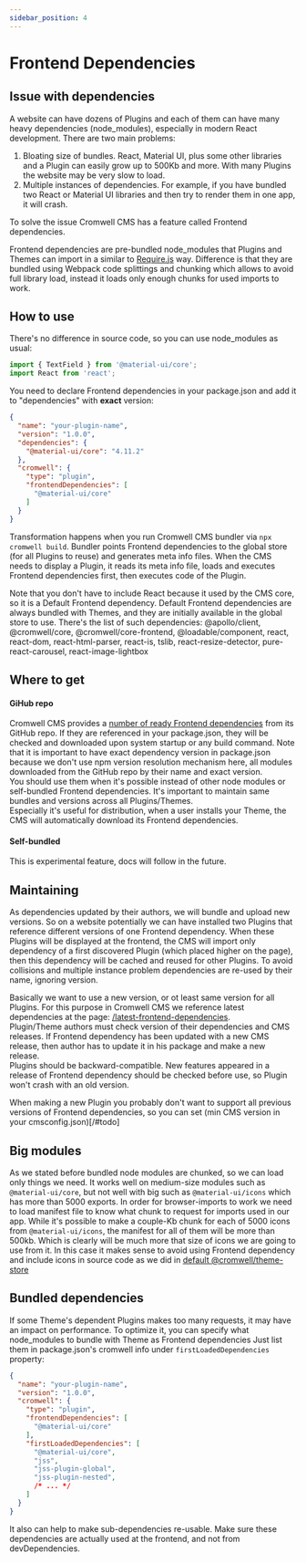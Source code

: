 ```yaml
---
sidebar_position: 4
---
```


# Frontend Dependencies

## Issue with dependencies

A website can have dozens of Plugins and each of them can have many heavy dependencies (node_modules), especially in modern React development. There are two main problems:

1. Bloating size of bundles. React, Material UI, plus some other libraries and a Plugin can easily grow up to 500Kb and more. With many Plugins the website may be very slow to load.
2. Multiple instances of dependencies. For example, if you have bundled two React or Material UI libraries and then try to render them in one app, it will crash.

To solve the issue Cromwell CMS has a feature called Frontend dependencies.   

Frontend dependencies are pre-bundled node_modules that Plugins and Themes can import in a similar to [Require.js](https://requirejs.org/) way. Difference is that they are bundled using Webpack code splittings and chunking which allows to avoid full library load, instead it loads only enough chunks for used imports to work.

## How to use

There's no difference in source code, so you can use node_modules as usual:
```ts
import { TextField } from '@material-ui/core';
import React from 'react';
```

You need to declare Frontend dependencies in your package.json and add it to "dependencies" with **exact** version:
```json
{
  "name": "your-plugin-name",
  "version": "1.0.0",
  "dependencies": {
    "@material-ui/core": "4.11.2"
  },
  "cromwell": {
    "type": "plugin",
    "frontendDependencies": [
      "@material-ui/core"
    ]
  }
}
```

Transformation happens when you run Cromwell CMS bundler via `npx cromwell build`. Bundler points Frontend dependencies to the global store (for all Plugins to reuse) and generates meta info files. When the CMS needs to display a Plugin, it reads its meta info file, loads and executes Frontend dependencies first, then executes code of the Plugin.  

Note that you don't have to include React because it used by the CMS core, so it is a Default Frontend dependency.
Default Frontend dependencies are always bundled with Themes, and they are initially available in the global store to use. There's the list of such dependencies: @apollo/client, @cromwell/core, @cromwell/core-frontend, @loadable/component, react, react-dom, react-html-parser, react-is, tslib, react-resize-detector, pure-react-carousel, react-image-lightbox  


## Where to get

#### GiHub repo
Cromwell CMS provides a [number of ready Frontend dependencies](/latest-frontend-dependencies) from its GitHub repo. If they are referenced in your package.json, they will be checked and downloaded upon system startup or any build command. Note that it is important to have exact dependency version in package.json because we don't use npm version resolution mechanism here, all modules downloaded from the GitHub repo by their name and exact version.  
You should use them when it's possible instead of other node modules or self-bundled Frontend dependencies. It's important to maintain same bundles and versions across all Plugins/Themes.  
Especially it's useful for distribution, when a user installs your Theme, the CMS will automatically download its Frontend dependencies.

#### Self-bundled
This is experimental feature, docs will follow in the future.


## Maintaining

As dependencies updated by their authors, we will bundle and upload new versions. So on a website potentially we can have installed two Plugins that reference different versions of one Frontend dependency.
When these Plugins will be displayed at the frontend, the CMS will import only dependency of a first discovered Plugin (which placed higher on the page), then this dependency will be cached and reused for other Plugins. To avoid collisions and multiple instance problem dependencies are re-used by their name, ignoring version.  

Basically we want to use a new version, or ot least same version for all Plugins. For this purpose in Cromwell CMS we reference latest dependencies at the page: [/latest-frontend-dependencies](/latest-frontend-dependencies).  
Plugin/Theme authors must check version of their dependencies and CMS releases. If Frontend dependency has been updated with a new CMS release, then author has to update it in his package and make a new release.   
Plugins should be backward-compatible. New features appeared in a release of Frontend dependency should be checked before use, so Plugin won't crash with an old version.

When making a new Plugin you probably don't want to support all previous versions of Frontend dependencies, so you can set (min CMS version in your cmsconfig.json)[/#todo]


## Big modules

As we stated before bundled node modules are chunked, so we can load only things we need. It works well on medium-size modules such as `@material-ui/core`, but not well with big such as `@material-ui/icons` which has more than 5000 exports.
In order for browser-imports to work we need to load manifest file to know what chunk to request for imports used in our app. While it's possible to make a couple-Kb chunk for each of 5000 icons from `@material-ui/icons`, the manifest for all of them will be more than 500kb. Which is clearly will be much more that size of icons we are going to use from it. In this case it makes sense to avoid using Frontend dependency and include icons in source code as we did in [default @cromwell/theme-store](https://github.com/CromwellCMS/Cromwell/blob/master/themes/store/src/components/icons.tsx)  


## Bundled dependencies

If some Theme's dependent Plugins makes too many requests, it may have an impact on performance. To optimize it, you can specify what node_modules to bundle with Theme as Frontend dependencies 
Just list them in package.json's cromwell info under `firstLoadedDependencies` property:
```json title="package.json"
{
  "name": "your-plugin-name",
  "version": "1.0.0",
  "cromwell": {
    "type": "plugin",
    "frontendDependencies": [
      "@material-ui/core"
    ],
    "firstLoadedDependencies": [
      "@material-ui/core",
      "jss",
      "jss-plugin-global",
      "jss-plugin-nested",
      /* ... */
    ]
  }
}
```
It also can help to make sub-dependencies re-usable. 
Make sure these dependencies are actually used at the frontend, and not from devDependencies.